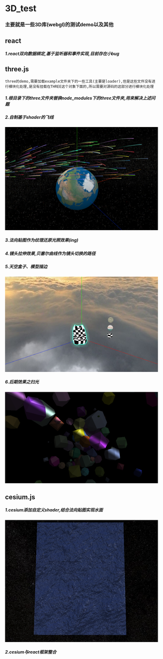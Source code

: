 # 3D_test
### 主要就是一些3D库(webgl)的测试demo以及其他

## react

#####   1.react双向数据绑定,基于监听器和事件实现,目前存在小bug

## three.js
    three的demo,需要加载example文件夹下的一些工具(主要是loader),但是这些文件没有进行模块化处理,是没有挂载在THREE这个对象下面的,所以需要对源码的这部分进行模块化处理
##### 1.根目录下的three文件夹替换node_modules下的three文件夹,用来解决上述问题
##### 2.自制基于shader的飞线
![avatar](/public/image/WechatIMG55.png)
##### 3.法向贴图作为纹理还原光照效果(ing)
##### 4.镜头拉伸效果,贝塞尔曲线作为镜头切换的路径
##### 5.天空盒子、模型描边
![avatar](/public/image/WechatIMG56.png)

##### 6.后期效果之扫光
![avatar](/public/image/WechatIMG57.png)



## cesium.js

##### 1.cesium添加自定义shader,结合法向贴图实现水面
![avatar](/public/image/WechatIMG58.png)

##### 2.cesium与react框架整合


